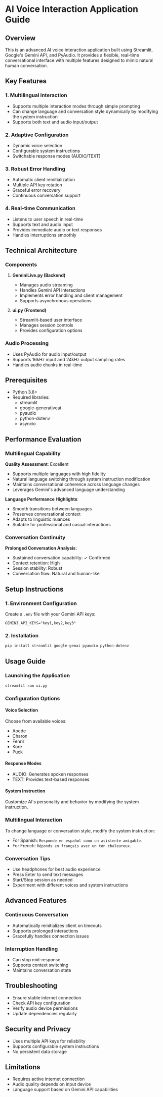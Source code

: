 # AI Voice Interaction Application Guide

## Overview
This is an advanced AI voice interaction application built using Streamlit, Google's Gemini API, and PyAudio. It provides a flexible, real-time conversational interface with multiple features designed to mimic natural human conversation.

## Key Features

### 1. Multilingual Interaction
- Supports multiple interaction modes through simple prompting
- Can change language and conversation style dynamically by modifying the system instruction
- Supports both text and audio input/output

### 2. Adaptive Configuration
- Dynamic voice selection
- Configurable system instructions
- Switchable response modes (AUDIO/TEXT)

### 3. Robust Error Handling
- Automatic client reinitialization
- Multiple API key rotation
- Graceful error recovery
- Continuous conversation support

### 4. Real-time Communication
- Listens to user speech in real-time
- Supports text and audio input
- Provides immediate audio or text responses
- Handles interruptions smoothly

## Technical Architecture

### Components
1. **GeminiLive.py (Backend)**
   - Manages audio streaming
   - Handles Gemini API interactions
   - Implements error handling and client management
   - Supports asynchronous operations

2. **ui.py (Frontend)**
   - Streamlit-based user interface
   - Manages session controls
   - Provides configuration options

### Audio Processing
- Uses PyAudio for audio input/output
- Supports 16kHz input and 24kHz output sampling rates
- Handles audio chunks in real-time

## Prerequisites
- Python 3.8+
- Required libraries:
  - streamlit
  - google-generativeai
  - pyaudio
  - python-dotenv
  - asyncio

## Performance Evaluation

### Multilingual Capability
**Quality Assessment**: Excellent
- Supports multiple languages with high fidelity
- Natural language switching through system instruction modification
- Maintains conversational coherence across language changes
- Leverages Gemini's advanced language understanding

**Language Performance Highlights**:
- Smooth transitions between languages
- Preserves conversational context
- Adapts to linguistic nuances
- Suitable for professional and casual interactions

### Conversation Continuity
**Prolonged Conversation Analysis**:
- Sustained conversation capability: ✓ Confirmed
- Context retention: High
- Session stability: Robust
- Conversation flow: Natural and human-like

## Setup Instructions

### 1. Environment Configuration
Create a `.env` file with your Gemini API keys:
```
GEMINI_API_KEYS="key1,key2,key3"
```

### 2. Installation
```bash
pip install streamlit google-genai pyaudio python-dotenv
```

## Usage Guide

### Launching the Application
```bash
streamlit run ui.py
```

### Configuration Options

#### Voice Selection
Choose from available voices:
- Aoede
- Charon
- Fenrir
- Kore
- Puck

#### Response Modes
- AUDIO: Generates spoken responses
- TEXT: Provides text-based responses

#### System Instruction
Customize AI's personality and behavior by modifying the system instruction.

### Multilingual Interaction
To change language or conversation style, modify the system instruction:
- For Spanish: `Responde en español como un asistente amigable.`
- For French: `Réponds en français avec un ton chaleureux.`

### Conversation Tips
- Use headphones for best audio experience
- Press Enter to send text messages
- Start/Stop session as needed
- Experiment with different voices and system instructions

## Advanced Features

### Continuous Conversation
- Automatically reinitializes client on timeouts
- Supports prolonged interactions
- Gracefully handles connection issues

### Interruption Handling
- Can stop mid-response
- Supports context switching
- Maintains conversation state

## Troubleshooting
- Ensure stable internet connection
- Check API key configuration
- Verify audio device permissions
- Update dependencies regularly

## Security and Privacy
- Uses multiple API keys for reliability
- Supports configurable system instructions
- No persistent data storage

## Limitations
- Requires active internet connection
- Audio quality depends on input device
- Language support based on Gemini API capabilities